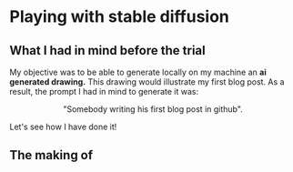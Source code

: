 # Playing with stable diffusion

## What I had in mind before the trial

My objective was to be able to generate locally on my machine an <b>ai generated drawing.</b>
This drawing would illustrate my first blog post.
As a result, the prompt I had in mind to generate it was:
<p style='text-align: center;'>"Somebody writing his first blog post in github".</p>
Let's see how I have done it!

## The making of


